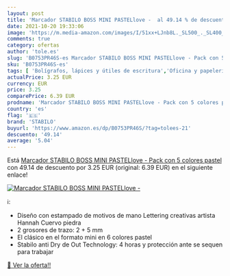 ```yaml
---
layout: post
title: 'Marcador STABILO BOSS MINI PASTELlove -  al 49.14 % de descuento'
date: 2021-10-20 19:33:06
image: 'https://m.media-amazon.com/images/I/51xx+LJnb8L._SL500_._SL400_.jpg'
comments: true
category: ofertas
author: 'tole.es'
slug: 'B0753PR46S-es Marcador STABILO BOSS MINI PASTELlove - Pack con 5 colores...'
sku: 'B0753PR46S-es'
tags: [ 'Bolígrafos, lápices y útiles de escritura','Oficina y papelería','Rotuladores y subrayadores','Subrayadores','stabilo', ]
actualPrice: 3.25 EUR
currency: EUR
price: 3.25
comparePrice: 6.39 EUR
prodname: 'Marcador STABILO BOSS MINI PASTELlove - Pack con 5 colores pastel'
country: 'es'
flag: '🇪🇸'
brand: 'STABILO'
buyurl: 'https://www.amazon.es/dp/B0753PR46S/?tag=tolees-21'
descuento: '49.14'
average: '5.04'
---
```


Está [Marcador STABILO BOSS MINI PASTELlove - Pack con 5 colores pastel](https://www.amazon.es/dp/B0753PR46S/?tag=tolees-21) con 49.14 de descuento por 3.25 EUR (original: 6.39 EUR) en el siguiente enlace!

[![Marcador STABILO BOSS MINI PASTELlove - ](https://m.media-amazon.com/images/I/51xx+LJnb8L._SL500_._SL400_.jpg)](https://www.amazon.es/dp/B0753PR46S/?tag=tolees-21)

ℹ️:

- Diseño con estampado de motivos de mano Lettering creativas artista Hannah Cuervo piedra
- 2 grosores de trazo: 2 + 5 mm
- El clásico en el formato mini en 6 colores pastel
- Stabilo anti Dry de Out Technology: 4 horas y protección ante se sequen para trabajar

[🛒 Ver la oferta!!](https://www.amazon.es/dp/B0753PR46S/?tag=tolees-21)
